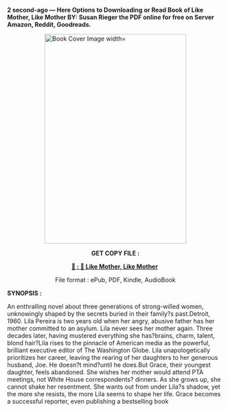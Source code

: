 <p><strong>2 second-ago &mdash; Here Options to Downloading or Read Book of Like Mother, Like Mother BY: Susan  Rieger the PDF online for free on Server Amazon, Reddit, Goodreads.</strong></p><p><a href="https://uk.ebookarea.xyz/?book=203164564-like-mother-like-mother"><img style="display: block; margin-left: auto; margin-right: auto;" src="https://i.gr-assets.com/images/S/compressed.photo.goodreads.com/books/1722284441l/203164564.jpg" alt="Book Cover Image width=" width="330" height="488" /></a></p><p style="text-align: center;"><strong>GET COPY FILE :</strong></p><p style="text-align: center;"><strong><a href="https://uk.ebookarea.xyz/?book=203164564-like-mother-like-mother" target="_blank" rel="noopener">📢 : 🔗 Like Mother, Like Mother</a>&nbsp;</strong></p><p style="text-align: center;">File format : ePub, PDF, Kindle, AudioBook</p><p><strong>SYNOPSIS :</strong></p><p>An enthralling novel about three generations of strong-willed women, unknowingly shaped by the secrets buried in their family?s past.Detroit, 1960. Lila Pereira is two years old when her angry, abusive father has her mother committed to an asylum. Lila never sees her mother again. Three decades later, having mustered everything she has?brains, charm, talent, blond hair?Lila rises to the pinnacle of American media as the powerful, brilliant executive editor of The Washington Globe. Lila unapologetically prioritizes her career, leaving the rearing of her daughters to her generous husband, Joe. He doesn?t mind?until he does.But Grace, their youngest daughter, feels abandoned. She wishes her mother would attend PTA meetings, not White House correspondents? dinners. As she grows up, she cannot shake her resentment. She wants out from under Lila?s shadow, yet the more she resists, the more Lila seems to shape her life. Grace becomes a successful reporter, even publishing a bestselling book </p>
